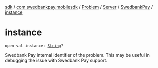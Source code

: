 [sdk](../../../../index.md) / [com.swedbankpay.mobilesdk](../../../index.md) / [Problem](../../index.md) / [Server](../index.md) / [SwedbankPay](index.md) / [instance](./instance.md)

# instance

`open val instance: `[`String`](https://kotlinlang.org/api/latest/jvm/stdlib/kotlin/-string/index.html)`?`

Swedbank Pay internal identifier of the problem. This may be useful in
debugging the issue with Swedbank Pay support.

